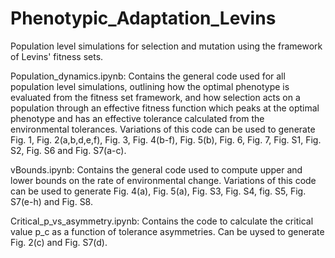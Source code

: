 # Phenotypic_Adaptation_Levins
Population level simulations for selection and mutation using the framework of Levins' fitness sets.

Population_dynamics.ipynb: Contains the general code used for all population level simulations, outlining how the optimal phenotype is evaluated from the fitness set framework, and how selection acts on a population through an effective fitness function which peaks at the optimal phenotype and has an effective tolerance calculated from the environmental tolerances. Variations of this code can be used to generate Fig. 1, Fig. 2(a,b,d,e,f), Fig. 3, Fig. 4(b-f), Fig. 5(b), Fig. 6, Fig. 7, Fig. S1, Fig. S2, Fig. S6 and Fig. S7(a-c).

vBounds.ipynb: Contains the general code used to compute upper and lower bounds on the rate of environmental change. Variations of this code can be used to generate Fig. 4(a), Fig. 5(a), Fig. S3, Fig. S4, fig. S5, Fig. S7(e-h) and Fig. S8.

Critical_p_vs_asymmetry.ipynb: Contains the code to calculate the critical value p_c as a function of tolerance asymmetries. Can be uysed to generate Fig. 2(c) and Fig. S7(d).
